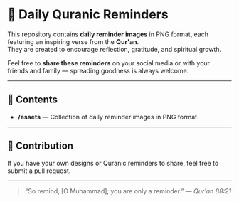 # 📖 Daily Quranic Reminders

This repository contains **daily reminder images** in PNG format, each featuring an inspiring verse from the **Qur'an**.  
They are created to encourage reflection, gratitude, and spiritual growth.

Feel free to **share these reminders** on your social media or with your friends and family — spreading goodness is always welcome.

---

## 📂 Contents
- **/assets** — Collection of daily reminder images in PNG format.


---

## 🤝 Contribution
If you have your own designs or Quranic reminders to share, feel free to submit a pull request.

---

> “So remind, [O Muhammad]; you are only a reminder.” — *Qur'an 88:21*
